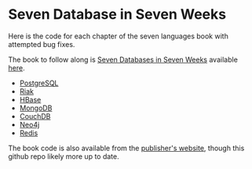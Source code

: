 # Seven Database in Seven Weeks

Here is the code for each chapter of the seven languages book with attempted bug fixes.

The book to follow along is [Seven Databases in Seven Weeks](http://pragprog.com/book/rwdata/seven-databases-in-seven-weeks) available [here](http://pragprog.com/book/rwdata/seven-databases-in-seven-weeks).

* [PostgreSQL](https://github.com/sevenweeks/databases/tree/master/chap2-postgresql)
* [Riak](https://github.com/sevenweeks/databases/tree/master/chap3-riak)
* [HBase](https://github.com/sevenweeks/databases/tree/master/chap4-hbase)
* [MongoDB](https://github.com/sevenweeks/databases/tree/master/chap5-mongo)
* [CouchDB](https://github.com/sevenweeks/databases/tree/master/chap6-couch)
* [Neo4j](https://github.com/sevenweeks/databases/tree/master/chap7-neo4j)
* [Redis](https://github.com/sevenweeks/databases/tree/master/chap8-redis)

The book code is also available from the [publisher's website](http://pragprog.com/titles/rwdata/source_code), though this github repo likely more up to date.
